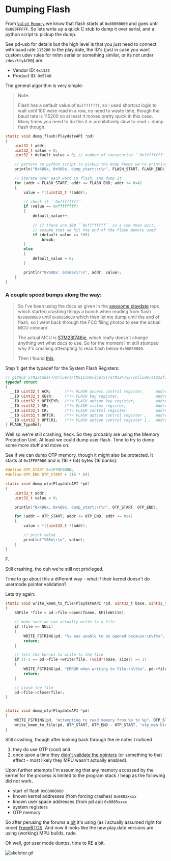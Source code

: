 # Dumping Flash

From [`Valid Memory`](../console/ValidMemory.md) we know that flash starts
at `0x08000000` and goes until `0x080FFFFF`. So lets write up a quick C stub
to dump it over serial, and a python script to pickup the dump.

See pd-usb for details but the high level is that you just need to connect
with baud rate `115200` to the play.date, the ID's (just in case you want custom
udev rules for mitm serial or something similar, or its not under `/dev/ttyACM0`) are:

- Vendor ID: `0x1331`
- Product ID: `0x5740`

The general algorithm is very simple:

>Note:
>
>Flash has a default value of ``0xffffffff``, so I used shortcut logic to
>wait until 100 were read in a row, no need to waste time, though the baud
>rate is 115200 so at least it moves pretty quick in this case. Many times
>you need to do this it is prohibitively slow to read + dump flash though.

```c
static void dump_flash(PlaydateAPI *pd)
{
    uint32_t addr;
    uint32_t value = 0;
    uint32_t default_value = 0; // number of consecutive ``0xffffffff``

    // pattern so python script to pickup the dump knows we're printing
    println("0x%08x, 0x%08x, dump_start:\r\n", FLASH_START, FLASH_END);

    // iterate over each word in flash, and dump it
    for (addr = FLASH_START; addr <= FLASH_END; addr += 0x4)
    {
        value = *((uint32_t *)addr);

        // check if ``0xffffffff``
        if (value == 0xffffffff)
        {
            default_value++;
            
            // if there are 100 ``0xffffffff`` in a row then quit,
            // assume that we hit the end of the flash memory used
            if (default_value >= 100)
                break;
        }
        else
        {
            default_value = 0;
        }

        println("0x%08x: 0x%08x\r\n", addr, value);
    }
}
```

### A couple speed bumps along the way:
>So I've been using the docs as given in the [awesome playdate]() repo,
>which started crashing things a bunch when reading from flash `0x08000000`
>until `0x08050000` which then let me dump until the end of flash, so I
>went back through the FCC filing photos to see the actual MCU onboard.
>
>The actual MCU is [STM23f746ie](https://www.st.com/en/microcontrollers-microprocessors/stm32f746ie.html), which really doesn't change
>anything wrt what docs to use. So for the moment I'm still stumped why it's
>crashing attempting to read flash below `0x08050000`.
>
>Then I found [this](https://github.com/STMicroelectronics/STM32CubeF7/blob/master/Drivers/STM32F7xx_HAL_Driver/Src/stm32f7xx_hal_flash_ex.c#L914),


Step 1: get the typedef for the System Flash Registers:
```c
// github STM32CubeF7/Drivers/CMSIS/Device/ST/STM32F7xx/Include/stm32f7xx.h
typedef struct
{
  __IO uint32_t ACR;      /*!< FLASH access control register,     Address offset: 0x00 */
  __IO uint32_t KEYR;     /*!< FLASH key register,                Address offset: 0x04 */
  __IO uint32_t OPTKEYR;  /*!< FLASH option key register,         Address offset: 0x08 */
  __IO uint32_t SR;       /*!< FLASH status register,             Address offset: 0x0C */
  __IO uint32_t CR;       /*!< FLASH control register,            Address offset: 0x10 */
  __IO uint32_t OPTCR;    /*!< FLASH option control register ,    Address offset: 0x14 */
  __IO uint32_t OPTCR1;   /*!< FLASH option control register 1 ,  Address offset: 0x18 */
} FLASH_TypeDef;
```

Well so we're still crashing, heck. So they probably are using the Memory Protection Unit.
At least we could dump user flash. Time to try to dump some more stuff and move on.

See if we can dump OTP memory, though it might also be protected.
It starts at `0x1FF0F000` and is (16 * 64) bytes (16 banks):

```c
#define OTP_START 0x1FF0F000UL
#define OTP_END OTP_START + (16 * 64)

static void dump_otp(PlaydateAPI *pd)
{
    uint32_t addr;
    uint32_t value = 0;

    println("0x%08x, 0x%08x, dump_start:\r\n", OTP_START, OTP_END);

    for (addr = OTP_START; addr <= OTP_END; addr += 0x4)
    {
        value = *((uint32_t *)addr);

        // print value
        println("%08x\r\n", value);
    }
}
```

F.

Still crashing, tho duh we're still not privileged.

Time to go about this a different way - what if their kernel doesn't do usermode pointer validation?

Lets try again:

```c
static void write_kmem_to_file(PlaydateAPI *pd, uint32_t base, uint32_t size, const char *fname)
{
    SDFile *file = pd->file->open(fname, kFileWrite);

    // make sure we can actually write to a file
    if (file == NULL)
    {
        WRITE_FSTRING(pd, "%s was unable to be opened because:\n\t%s", fname, pd->file->geterr());
        return;   
    }

    // tell the kernel to write to the file
    if ((-1 == pd->file->write(file, (void*)base, size)) == 1)
    {
        WRITE_FSTRING(pd, "ERROR when writing to file:\n\t%s", pd->file->geterr());
        return;
    }

    // close the file
    pd->file->close(file);
}


static void dump_otp(PlaydateAPI *pd)
{
    WRITE_FSTRING(pd, "Attempting to read memory from %p to %p", OTP_START, OTP_END);
    write_kmem_to_file(pd, OTP_START, OTP_END - OTP_START, "otp_mem.bin");
}
```

Still crashing, though after looking back through the re notes I noticed

1) they do use OTP (cool) and
2) once upon a time they [didn't validate the pointers](https://github.com/jaames/playdate-reverse-engineering/blob/main/usb/usb.md#unlock) (or something to that effect - most likely they MPU wasn't actually enabled).

Upon further attempts I'm assuming that any memory accessed by the kernel for
the process is limited to the program stack / heap as the following did not work.

- start of flash `0x08000000`
- known kernel addresses (from forcing crashes) `0x0803xxxx`
- known user space addresses (from pd api) `0x0805xxxx`
- system registers
- OTP memory

So after perusing the forums a [bit](https://devforum.play.date/t/file-open-crashes-on-device-c-api/9841/11) it's using (as i actually assumed
right for once) [FreeeRTOS](https://www.freertos.org/). And now it looks like
the new play.date versions are using (working) MPU builds, rude.

Oh well, got user mode dumps, time to RE a bit.

![skeletor.gif](https://media.tenor.com/jdFD8PpUK64AAAAC/skeletor-running-away.gif)
